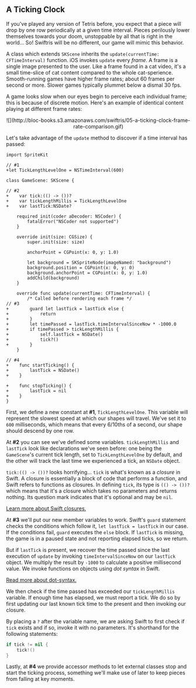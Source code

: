 ## A Ticking Clock

If you've played any version of Tetris before, you expect that a piece will drop by one row periodically at a given time interval. Pieces perilously lower themselves towards your doom, unstoppable by all that is right in the world… So! Swiftris will be no different, our game will mimic this behavior.

A class which extends `SKScene` inherits the `update(currentTime: CFTimeInterval)` function. iOS invokes `update` every *frame*. A frame is a single image presented to the user. Like a frame found in a cat video, it's a small time-slice of cat content compared to the whole cat-sperience. Smooth-running games have higher frame rates; about 60 frames per second or more. Slower games typically plummet below a dismal 30 fps.

A game looks slow when our eyes begin to perceive each individual frame; this is because of discrete motion. Here's an example of identical content playing at different frame rates:

<center>![](http://bloc-books.s3.amazonaws.com/swiftris/05-a-ticking-clock-frame-rate-comparison.gif)</center>

Let's take advantage of the `update` method to discover if a time interval has passed:

```swift(GameScene.swift)
import SpriteKit

// #1
+let TickLengthLevelOne = NSTimeInterval(600)

class GameScene: SKScene {

// #2
+    var tick:(() -> ())?
+    var tickLengthMillis = TickLengthLevelOne
+    var lastTick:NSDate?

    required init(coder aDecoder: NSCoder) {
        fatalError("NSCoder not supported")
    }

    override init(size: CGSize) {
        super.init(size: size)

        anchorPoint = CGPoint(x: 0, y: 1.0)

        let background = SKSpriteNode(imageNamed: "background")
        background.position = CGPoint(x: 0, y: 0)
        background.anchorPoint = CGPoint(x: 0, y: 1.0)
        addChild(background)
    }

    override func update(currentTime: CFTimeInterval) {
        /* Called before rendering each frame */
// #3
+        guard let lastTick = lastTick else {
+            return
+        }
+        let timePassed = lastTick.timeIntervalSinceNow * -1000.0
+        if timePassed > tickLengthMillis {
+            self.lastTick = NSDate()
+            tick?()
+        }
    }

// #4
+    func startTicking() {
+        lastTick = NSDate()
+    }

+    func stopTicking() {
+        lastTick = nil
+    }
}
```

First, we define a new constant at **#1**, `TickLengthLevelOne`. This variable will represent the slowest speed at which our shapes will travel. We've set it to `600` milliseconds, which means that every 6/10<super>ths</super> of a second, our shape should descend by one row.

At **#2** you can see we've defined some variables. `tickLengthMillis` and `lastTick` look like declarations we've seen before: one being the `GameScene`'s current tick length, set to `TickLengthLevelOne` by default, and the other will track the last time we experienced a tick, an `NSDate` object.

`tick:(() -> ())?` looks horrifying… `tick` is what's known as a *closure* in Swift. A closure is essentially a block of code that performs a function, and Swift refers to functions as closures. In defining `tick`, its type is `(() -> ())?` which means that it's a closure which takes no parameters and returns nothing. Its question mark indicates that it's optional and may be `nil`.

[Learn more about Swift closures.](https://developer.apple.com/library/prerelease/ios/documentation/swift/conceptual/swift_programming_language/Closures.html)

At **#3** we'll put our new member variables to work. Swift's `guard` statement checks the conditions which follow it, `let lastTick = lastTick` in our case. If the conditions fail, `guard` executes the `else` block. If `lastTick` is missing, the game is in a paused state and not reporting elapsed ticks, so we return.

But if `lastTick` is present, we recover the time passed since the last execution of `update` by invoking `timeIntervalSinceNow` on our `lastTick` object. We multiply the result by `-1000` to calculate a positive millisecond value. We invoke functions on objects using *dot syntax* in Swift.

[Read more about dot-syntax.](https://developer.apple.com/library/prerelease/ios/documentation/Swift/Conceptual/Swift_Programming_Language/ClassesAndStructures.html)

We then check if the time passed has exceeded our `tickLengthMillis` variable. If enough time has elapsed, we must report a tick. We do so by first updating our last known tick time to the present and then invoking our closure.

By placing a `?` after the variable name, we are asking Swift to first check if `tick` exists and if so, invoke it with no parameters. It's shorthand for the following statements:

```swift
if tick != nil {
    tick!()
}
```

Lastly, at **#4** we provide accessor methods to let external classes stop and start the ticking process, something we'll make use of later to keep pieces from falling at key moments.
